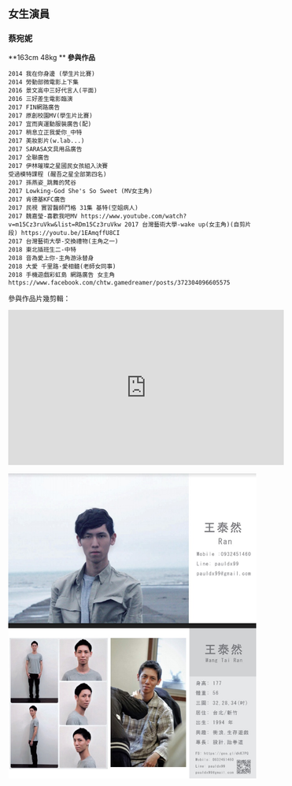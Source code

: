 ## 女生演員

### 蔡宛妮
**163cm  48kg **
**參與作品**
```
2014 我在你身邊 (學生片比賽)
2014 勞動部微電影上下集
2016 景文高中三好代言人(平面)
2016 三好差生電影臨演
2017 FIN網路廣告
2017 原創校園MV(學生片比賽)
2017 宜而爽運動服裝廣告(配)
2017 稍息立正我愛你_中特
2017 美妝影片(w.lab...)
2017 SARASA文具用品廣告
2017 全聯廣告
2017 伊林璀璨之星國民女孩組入決賽
受過模特課程 (醒吾之星全部第四名)
2017 孫燕姿_跳舞的梵谷
2017 Lowking-God She's So Sweet (MV女主角)
2017 肯德基KFC廣告
2017 民視 實習醫師鬥格 31集 基特(空姐病人)
2017 魏嘉瑩-喜歡我吧MV https://www.youtube.com/watch?v=m15Cz3ruVkw&list=RDm15Cz3ruVkw 2017 台灣藝術大學-wake up(女主角)(自剪片段) https://youtu.be/1EAmqffU8CI
2017 台灣藝術大學-交換禮物(主角之一)
2018 東北插班生二-中特
2018 音為愛上你-主角游泳替身
2018 大愛 千里路·愛相髓(老師女同事)
2018 手機遊戲彩虹島 網路廣告 女主角 https://www.facebook.com/chtw.gamedreamer/posts/372304096605575 
```

參與作品片幾剪輯：
<iframe width="560" height="315" src="https://www.youtube.com/embed/1EAmqffU8CI" frameborder="0" allow="autoplay; encrypted-media" allowfullscreen></iframe>

![Image](./ran/ran01.jpg)
